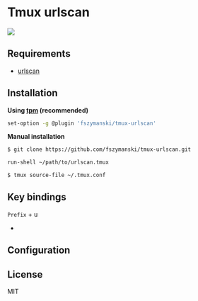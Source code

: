# Tmux urlscan

![](https://user-images.githubusercontent.com/25827968/43193477-686ef540-9000-11e8-9287-f73d6dc03658.png)

## Requirements

- [urlscan](https://github.com/firecat53/urlscan)

## Installation

**Using [tpm](https://github.com/tmux-plugins/tpm) (recommended)**

```sh
set-option -g @plugin 'fszymanski/tmux-urlscan'
```

**Manual installation**

```sh
$ git clone https://github.com/fszymanski/tmux-urlscan.git
```

```sh
run-shell ~/path/to/urlscan.tmux
```

```sh
$ tmux source-file ~/.tmux.conf
```

## Key bindings

`Prefix` + <kbd>u</kbd>

-

## Configuration

## License

MIT
